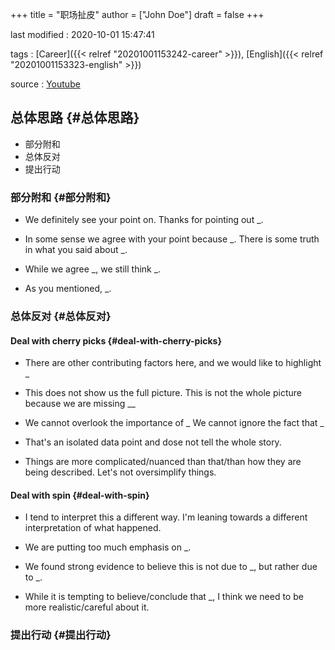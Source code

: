 +++
title = "职场扯皮"
author = ["John Doe"]
draft = false
+++

last modified
: 2020-10-01 15:47:41


tags
: [Career]({{< relref "20201001153242-career" >}}), [English]({{< relref "20201001153323-english" >}})

source
: [Youtube](https://www.youtube.com/watch?v=rvzPQQcaH8U&ab%5Fchannel=%E6%88%91%E6%98%AF%E9%A3%9F%E9%93%81%E5%85%BD)


## 总体思路 {#总体思路}

-   部分附和
-   总体反对
-   提出行动


### 部分附和 {#部分附和}

-   We definitely see your point on.
    Thanks for pointing out <span class="underline">\_</span>.

-   In some sense we agree with your point because <span class="underline">\_</span>.
    There is some truth in what you said about <span class="underline">\_</span>.

-   While we agree <span class="underline">\_</span>, we still think <span class="underline">\_</span>.

-   As you mentioned, <span class="underline">\_</span>.


### 总体反对 {#总体反对}


#### Deal with cherry picks {#deal-with-cherry-picks}

-   There are other contributing factors here, and we would like to highlight <span class="underline"><span class="underline">\_</span></span>

-   This does not show us the full picture.
    This is not the whole picture because we are missing <span class="underline">\_\_</span>

-   We cannot overlook the importance of <span class="underline">\_</span>
    We cannot ignore the fact that <span class="underline">\_</span>

-   That's an isolated data point and dose not tell the whole story.

-   Things are more complicated/nuanced than that/than how they are being described.
    Let's not oversimplify things.


#### Deal with spin {#deal-with-spin}

-   I tend to interpret this a different way.
    I'm leaning towards a different interpretation of what happened.

-   We are putting too much emphasis on <span class="underline">\_</span>.

-   We found strong evidence to believe this is not due to <span class="underline">\_</span>, but rather due to <span class="underline">\_</span>.

-   While it is tempting to believe/conclude that <span class="underline">\_</span>, I think we need to be more realistic/careful about it.


### 提出行动 {#提出行动}
